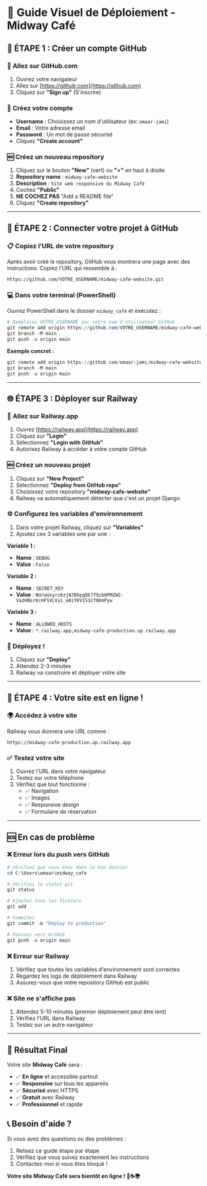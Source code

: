 # 🎯 Guide Visuel de Déploiement - Midway Café

## 📱 **ÉTAPE 1 : Créer un compte GitHub**

### 🔗 **Allez sur GitHub.com**
1. Ouvrez votre navigateur
2. Allez sur [https://github.com](https://github.com)
3. Cliquez sur **"Sign up"** (S'inscrire)

### 📝 **Créez votre compte**
- **Username** : Choisissez un nom d'utilisateur (ex: `omaar-jami`)
- **Email** : Votre adresse email
- **Password** : Un mot de passe sécurisé
- Cliquez **"Create account"**

### 🆕 **Créez un nouveau repository**
1. Cliquez sur le bouton **"New"** (vert) ou **"+"** en haut à droite
2. **Repository name** : `midway-cafe-website`
3. **Description** : `Site web responsive du Midway Café`
4. Cochez **"Public"**
5. **NE COCHEZ PAS** "Add a README file"
6. Cliquez **"Create repository"**

---

## 🚀 **ÉTAPE 2 : Connecter votre projet à GitHub**

### 📋 **Copiez l'URL de votre repository**
Après avoir créé le repository, GitHub vous montrera une page avec des instructions. Copiez l'URL qui ressemble à :
```
https://github.com/VOTRE_USERNAME/midway-cafe-website.git
```

### 💻 **Dans votre terminal (PowerShell)**
Ouvrez PowerShell dans le dossier `midway_cafe` et exécutez :

```powershell
# Remplacez VOTRE_USERNAME par votre nom d'utilisateur GitHub
git remote add origin https://github.com/VOTRE_USERNAME/midway-cafe-website.git
git branch -M main
git push -u origin main
```

**Exemple concret :**
```powershell
git remote add origin https://github.com/omaar-jami/midway-cafe-website.git
git branch -M main
git push -u origin main
```

---

## 🌐 **ÉTAPE 3 : Déployer sur Railway**

### 🔗 **Allez sur Railway.app**
1. Ouvrez [https://railway.app](https://railway.app)
2. Cliquez sur **"Login"**
3. Sélectionnez **"Login with GitHub"**
4. Autorisez Railway à accéder à votre compte GitHub

### 🆕 **Créez un nouveau projet**
1. Cliquez sur **"New Project"**
2. Sélectionnez **"Deploy from GitHub repo"**
3. Choisissez votre repository **"midway-cafe-website"**
4. Railway va automatiquement détecter que c'est un projet Django

### ⚙️ **Configurez les variables d'environnement**
1. Dans votre projet Railway, cliquez sur **"Variables"**
2. Ajoutez ces 3 variables une par une :

**Variable 1 :**
- **Name** : `DEBUG`
- **Value** : `False`

**Variable 2 :**
- **Name** : `SECRET_KEY`
- **Value** : `NUrwUxyrzKzjN7BhpgQE7f9zb0PMZW2-Va2HNsrKcHFSVLVu1_e8iYKV1S1CfQKmPyw`

**Variable 3 :**
- **Name** : `ALLOWED_HOSTS`
- **Value** : `*.railway.app,midway-cafe-production.up.railway.app`

### 🚀 **Déployez !**
1. Cliquez sur **"Deploy"**
2. Attendez 2-3 minutes
3. Railway va construire et déployer votre site

---

## 🎉 **ÉTAPE 4 : Votre site est en ligne !**

### 🌍 **Accédez à votre site**
Railway vous donnera une URL comme :
```
https://midway-cafe-production.up.railway.app
```

### ✅ **Testez votre site**
1. Ouvrez l'URL dans votre navigateur
2. Testez sur votre téléphone
3. Vérifiez que tout fonctionne :
   - ✅ Navigation
   - ✅ Images
   - ✅ Responsive design
   - ✅ Formulaire de réservation

---

## 🆘 **En cas de problème**

### ❌ **Erreur lors du push vers GitHub**
```powershell
# Vérifiez que vous êtes dans le bon dossier
cd C:\Users\omaar\midway_cafe

# Vérifiez le statut git
git status

# Ajoutez tous les fichiers
git add .

# Commitez
git commit -m "Deploy to production"

# Poussez vers GitHub
git push -u origin main
```

### ❌ **Erreur sur Railway**
1. Vérifiez que toutes les variables d'environnement sont correctes
2. Regardez les logs de déploiement dans Railway
3. Assurez-vous que votre repository GitHub est public

### ❌ **Site ne s'affiche pas**
1. Attendez 5-10 minutes (premier déploiement peut être lent)
2. Vérifiez l'URL dans Railway
3. Testez sur un autre navigateur

---

## 🎯 **Résultat Final**

Votre site **Midway Café** sera :
- ✅ **En ligne** et accessible partout
- ✅ **Responsive** sur tous les appareils
- ✅ **Sécurisé** avec HTTPS
- ✅ **Gratuit** avec Railway
- ✅ **Professionnel** et rapide

## 📞 **Besoin d'aide ?**

Si vous avez des questions ou des problèmes :
1. Relisez ce guide étape par étape
2. Vérifiez que vous suivez exactement les instructions
3. Contactez-moi si vous êtes bloqué !

**Votre site Midway Café sera bientôt en ligne ! 🎉☕🌍**
